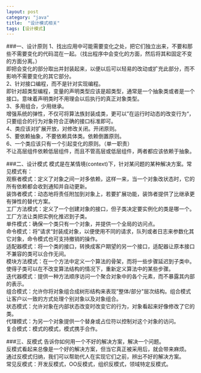 ```yaml
---
layout: post
category: "java"
title:  "设计模式相关"
tags: [设计模式]
---
```

###一、设计原则
1、找出应用中可能需要变化之处，把它们独立出来，不要和那些不需要变化的代码混在一起。（找出程序中会变化的方面，然后将其和固定不变的方面分离。）  
即把会变化的部分取出并封装起来，以便以后可以轻易的改动或扩充此部分，而不影响不需要变化的其它部分。  
2、针对接口编程，而不是针对实现编程。  
即针对超类型编程，变量的声明类型应该是超类型，通常是一个抽象类或者是一个接口。意味着声明类时不用理会以后执行的真正对象类型。  
3、多用组合，少用继承。  
增强系统的弹性，不仅可将算法族封装成类，更可以”在运行时动态的改变行为“，只要组合的行为对象符合正确的接口标准即可。  
4、类应该对扩展开放，对修改关闭。开闭原则。  
5、要依赖抽象，不要依赖具体类。依赖倒置原则。  
6、一个类应该只有一个引起变化的原则。（单一职责）  
不让高层组件依赖低层组件，而且不管高层或低层组件，两者都应该依赖于抽象。

###二、设计模式
模式是在某情境(context)下，针对某问题的某种解决方案。常见模式有：  
观察者模式：定义了对象之间一对多依赖，这样一来，当一个对象改状态时，它的所有依赖都会收到通知并自动更新。  
装饰者模式：动态地将责任附加到对象上，若要扩展功能，装饰者提供了比继承更有弹性的替代方案。  
工厂方法模式：定义了一个创建对象的接口，但子类决定要实例化的类是哪一个。工厂方法让类把实例化推迟到子类。  
单件模式：确保一个类只有一个对象，并提供一个全局的访问点。  
命令模式：将”请求“封装成对象，以便使用不同的请求，队列或者日志来参数化其它对象，命令模式也可支持撤销的操作。  
适配器模式：将一个类的接口，转换成客户期望的另一个接口，适配器让原本接口不兼容的类可以合作无间。  
模块方法模式：在一个方法中定义一个算法的骨架，而将一些步骤延迟到子类中。使得子类可以在不改变算法结构的情况下，重新定义算法中的某些步骤。  
迭代器模式：提供一种方法顺序访问一个聚合对象中的各个元素，而不暴露其内部的表示。  
组合模式：允许你将对象组合成树形结构来表现”整体/部分"层次结构。组合模式让客户以一致的方式处理个别对象以及对象组合。  
状态模式：允许对象在内部状态改变时改变它的行为，对象看起来好像修改了它的类。  
代理模式：为另一个对象提供一个替身或占位符以控制对这个对象的访问。  
复合模式：模式的模式，模式携手合作。

###三、反模式
告诉你如何用一个不好的解决方案，解决一个问题。  
反模式看起来总像是一个好的解决方案，但当它真正被采用后，就会带来麻烦。  
通过反模式归纳，我们可以帮助代人在实现它们之前，辨出不好的解决方案。  
常见反模式：开发反模式，OO反模式，组织反模式，领域特定反模式。
